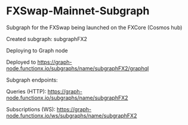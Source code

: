 # FXSwap-Mainnet-Subgraph

Subgraph for the FXSwap being launched on the FXCore (Cosmos hub)

Created subgraph: subgraphFX2

Deploying to Graph node

Deployed to https://graph-node.functionx.io/subgraphs/name/subgraphFX2/graphql

Subgraph endpoints:

Queries (HTTP): https://graph-node.functionx.io/subgraphs/name/subgraphFX2

Subscriptions (WS): https://graph-node.functionx.io/ws/subgraphs/name/subgraphFX2
